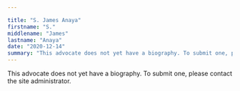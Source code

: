 ```yaml
---

title: "S. James Anaya"
firstname: "S."
middlename: "James"
lastname: "Anaya"
date: "2020-12-14"
summary: "This advocate does not yet have a biography. To submit one, please contact the site administrator."
---
```

This advocate does not yet have a biography. To submit one, please contact the site administrator.

